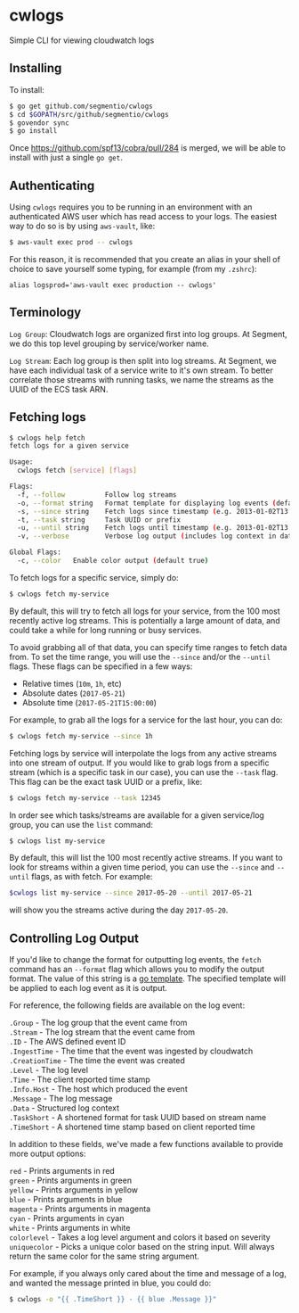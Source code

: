 # cwlogs

Simple CLI for viewing cloudwatch logs

## Installing

To install:

```bash
$ go get github.com/segmentio/cwlogs
$ cd $GOPATH/src/github/segmentio/cwlogs
$ govendor sync
$ go install
```

Once https://github.com/spf13/cobra/pull/284 is merged, we will be able to install with just a single `go get`.

## Authenticating

Using `cwlogs` requires you to be running in an environment with an authenticated AWS user which has read access to your logs.  The easiest way to do so is by using `aws-vault`, like:

```bash
$ aws-vault exec prod -- cwlogs
```

For this reason, it is recommended that you create an alias in your shell of choice to save yourself some typing, for example (from my `.zshrc`):

```
alias logsprod='aws-vault exec production -- cwlogs'
```

## Terminology

`Log Group`: Cloudwatch logs are organized first into log groups.  At Segment, we do this top level grouping by service/worker name.

`Log Stream`: Each log group is then split into log streams.  At Segment, we have each individual task of a service write to it's own stream.  To better correlate those streams with running tasks, we name the streams as the UUID of the ECS task ARN.

## Fetching logs

```bash
$ cwlogs help fetch
fetch logs for a given service

Usage:
  cwlogs fetch [service] [flags]

Flags:
  -f, --follow          Follow log streams
  -o, --format string   Format template for displaying log events (default "[ {{ uniquecolor (print .TaskShort) }} ] {{ .TimeShort }} {{ colorlevel .Level }} - {{ .Message }}")
  -s, --since string    Fetch logs since timestamp (e.g. 2013-01-02T13:23:37) or relative (e.g. 42m for 42 minutes) (default "all")
  -t, --task string     Task UUID or prefix
  -u, --until string    Fetch logs until timestamp (e.g. 2013-01-02T13:23:37) or relative (e.g. 42m for 42 minutes) (default "now")
  -v, --verbose         Verbose log output (includes log context in data fields)

Global Flags:
  -c, --color   Enable color output (default true)

```

To fetch logs for a specific service, simply do:

```bash
$ cwlogs fetch my-service
```

By default, this will try to fetch all logs for your service, from the 100 most recently active log streams.  This is potentially a large amount of data, and could take a while for long running or busy services.

To avoid grabbing all of that data, you can specify time ranges to fetch data from.  To set the time range, you will use the `--since` and/or the `--until` flags.  These flags can be specified in a few ways:
* Relative times (`10m`, `1h`, etc)
* Absolute dates (`2017-05-21`)
* Absolute time (`2017-05-21T15:00:00`)

For example, to grab all the logs for a service for the last hour, you can do:

```bash
$ cwlogs fetch my-service --since 1h
```

Fetching logs by service will interpolate the logs from any active streams into one stream of output.  If you would like to grab logs from a specific stream (which is a specific task in our case), you can use the `--task` flag.  This flag can be the exact task UUID or a prefix, like:

```bash
$ cwlogs fetch my-service --task 12345
```

In order see which tasks/streams are available for a given service/log group, you can use the `list` command:

```bash
$ cwlogs list my-service
```

By default, this will list the 100 most recently active streams.  If you want to look for streams within a given time period, you can use the `--since` and `--until` flags, as with fetch.  For example:

```bash
$cwlogs list my-service --since 2017-05-20 --until 2017-05-21
```

will show you the streams active during the day `2017-05-20`.


## Controlling Log Output

If you'd like to change the format for outputting log events, the `fetch` command has an `--format` flag which allows you to modify the output format.  The value of this string is a [go template](https://golang.org/pkg/text/template).  The specified template will be applied to each log event as it is output.

For reference, the following fields are available on the log event:

`.Group` - The log group that the event came from  
`.Stream` - The log stream that the event came from  
`.ID` - The AWS defined event ID  
`.IngestTime` - The time that the event was ingested by cloudwatch  
`.CreationTime` - The time the event was created  
`.Level` - The log level  
`.Time` - The client reported time stamp  
`.Info.Host` - The host which produced the event  
`.Message` - The log message  
`.Data` - Structured log context  
`.TaskShort` - A shortened format for task UUID based on stream name  
`.TimeShort` - A shortened time stamp based on client reported time  

In addition to these fields, we've made a few functions available to provide more output options:

`red` - Prints arguments in red  
`green` - Prints arguments in green  
`yellow` - Prints arguments in yellow  
`blue` - Prints arguments in blue  
`magenta` - Prints arguments in magenta  
`cyan` - Prints arguments in cyan  
`white` - Prints arguments in white  
`colorlevel` - Takes a log level argument and colors it based on severity  
`uniquecolor` - Picks a unique color based on the string input.  Will always return the same color for the same string argument.  

For example, if you always only cared about the time and message of a log, and wanted the message printed in blue, you could do: 

```bash
$ cwlogs -o "{{ .TimeShort }} - {{ blue .Message }}"
```
